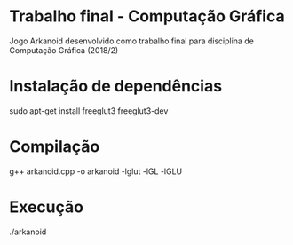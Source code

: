 # Trabalho final - Computação Gráfica

Jogo Arkanoid desenvolvido como trabalho final para disciplina de Computação Gráfica (2018/2)

# Instalação de dependências

sudo apt-get install freeglut3 freeglut3-dev 

# Compilação

g++ arkanoid.cpp -o arkanoid -lglut -lGL -lGLU

# Execução

./arkanoid
